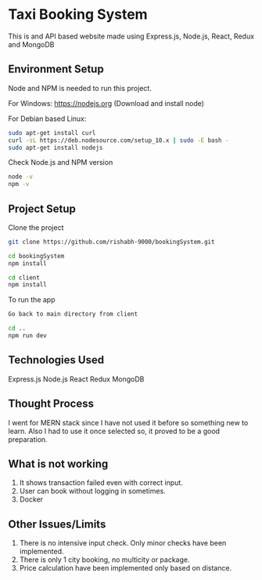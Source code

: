 # Taxi Booking System

This is and API based website made using Express.js, Node.js, React, Redux and MongoDB

## Environment Setup

Node and NPM is needed to run this project.

For Windows: https://nodejs.org (Download and install node)

For Debian based Linux:

```bash
sudo apt-get install curl
curl -sL https://deb.nodesource.com/setup_10.x | sudo -E bash -
sudo apt-get install nodejs
```

Check Node.js and NPM version

```bash
node -v
npm -v
```

## Project Setup

Clone the project

```bash
git clone https://github.com/rishabh-9000/bookingSystem.git

cd bookingSystem
npm install

cd client
npm install
```

To run the app

```bash
Go back to main directory from client

cd ..
npm run dev
```

## Technologies Used

Express.js
Node.js
React
Redux
MongoDB

## Thought Process

I went for MERN stack since I have not used it before so something new to learn.
Also I had to use it once selected so, it proved to be a good preparation.

## What is not working

1. It shows transaction failed even with correct input.
2. User can book without logging in sometimes.
3. Docker

## Other Issues/Limits

1. There is no intensive input check. Only minor checks have been implemented.
2. There is only 1 city booking, no multicity or package.
3. Price calculation have been implemented only based on distance.
